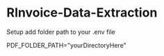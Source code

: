 # RInvoice-Data-Extraction

Setup
add folder path to your .env file

PDF_FOLDER_PATH="yourDirectoryHere"

